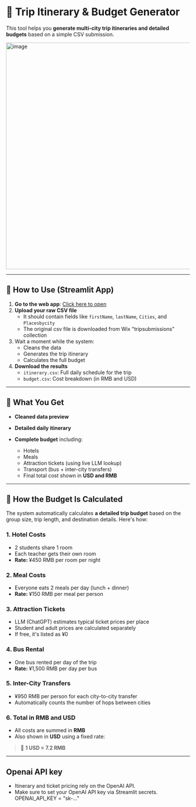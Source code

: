 # 🧳 Trip Itinerary & Budget Generator

This tool helps you **generate multi-city trip itineraries and detailed budgets** based on a simple CSV submission.  

<img width="1817" height="620" alt="image" src="https://github.com/user-attachments/assets/9954578c-ef22-4807-b626-15fa1207ed60" />


---

## 🚀 How to Use (Streamlit App)

1. **Go to the web app**: [Click here to open](https://tripitinerarybudget.streamlit.app/)  
2. **Upload your raw CSV file**
   - It should contain fields like `firstName`, `lastName`, `Cities`, and `Placesbycity`
   - The original csv file is downloaded from Wix "tripsubmissions" collection
3. Wait a moment while the system:
   - Cleans the data
   - Generates the trip itinerary
   - Calculates the full budget
4. **Download the results**
   - `itinerary.csv`: Full daily schedule for the trip
   - `budget.csv`: Cost breakdown (in RMB and USD)

---

## 🧾 What You Get

- **Cleaned data preview**

- **Detailed daily itinerary**

- **Complete budget** including:
  - Hotels
  - Meals
  - Attraction tickets (using live LLM lookup)
  - Transport (bus + inter-city transfers)
  - Final total cost shown in **USD and RMB**


---

## 💸 How the Budget Is Calculated

The system automatically calculates **a detailed trip budget** based on the group size, trip length, and destination details. Here's how:

### 1. Hotel Costs
- 2 students share 1 room
- Each teacher gets their own room
- **Rate:** ¥450 RMB per room per night

### 2. Meal Costs
- Everyone eats 2 meals per day (lunch + dinner)
- **Rate:** ¥150 RMB per meal per person

### 3. Attraction Tickets
- LLM (ChatGPT) estimates typical ticket prices per place
- Student and adult prices are calculated separately
- If free, it's listed as ¥0

### 4. Bus Rental
- One bus rented per day of the trip
- **Rate:** ¥1,500 RMB per day per bus

### 5. Inter-City Transfers
- ¥950 RMB per person for each city-to-city transfer
- Automatically counts the number of hops between cities

### 6. Total in RMB and USD
- All costs are summed in **RMB**
- Also shown in **USD** using a fixed rate:
> 💱 **1 USD = 7.2 RMB**

---

## Openai API key
- Itinerary and ticket pricing rely on the OpenAI API.
- Make sure to set your OpenAI API key via Streamlit secrets.
  OPENAI_API_KEY = "sk-..."


